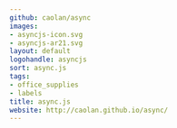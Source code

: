 ```yaml
---
github: caolan/async
images:
- asyncjs-icon.svg
- asyncjs-ar21.svg
layout: default
logohandle: asyncjs
sort: async.js
tags:
- office_supplies
- labels
title: async.js
website: http://caolan.github.io/async/
---
```

